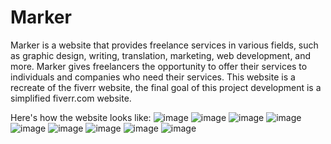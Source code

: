 # Marker
Marker is a website that provides freelance services in various fields, such as graphic design, writing, translation, marketing, web development, and more. Marker gives freelancers the opportunity to offer their services to individuals and companies who need their services. This website is a recreate of the fiverr website, the final goal of this project development is a simplified fiverr.com website.

Here's how the website looks like:
![image](https://github.com/zetashbrn/marker/assets/111561157/ccfa41e4-d295-4fd3-933f-0a5e2625bd07)
![image](https://github.com/zetashbrn/marker/assets/111561157/f966bd4f-e4b3-45ce-9285-5d4820f25f96)
![image](https://github.com/zetashbrn/marker/assets/111561157/6d168a4e-f6bb-4547-906b-7f0b9523128d)
![image](https://github.com/zetashbrn/marker/assets/111561157/465b4ab1-662a-4cf1-951a-7cefb9d56138)
![image](https://github.com/zetashbrn/marker/assets/111561157/ab7413ad-ba67-46cd-8779-84fe76c3821f)
![image](https://github.com/zetashbrn/marker/assets/111561157/321cf129-ac68-4bf9-b0e6-bd444effb293)
![image](https://github.com/zetashbrn/marker/assets/111561157/21192873-d076-4532-af5a-05c7816678d2)
![image](https://github.com/zetashbrn/marker/assets/111561157/be654837-8b28-45c7-a698-aacd780e3a39)
![image](https://github.com/zetashbrn/marker/assets/111561157/f03eb1a9-a0ec-4b85-9d1e-cad61cb7b854)

